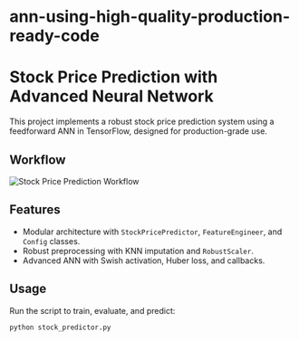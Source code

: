 # ann-using-high-quality-production-ready-code

# Stock Price Prediction with Advanced Neural Network

This project implements a robust stock price prediction system using a feedforward ANN in TensorFlow, designed for production-grade use.

## Workflow
![Stock Price Prediction Workflow](docs/workflow.png)

## Features
- Modular architecture with `StockPricePredictor`, `FeatureEngineer`, and `Config` classes.
- Robust preprocessing with KNN imputation and `RobustScaler`.
- Advanced ANN with Swish activation, Huber loss, and callbacks.

## Usage
Run the script to train, evaluate, and predict:
```bash
python stock_predictor.py
